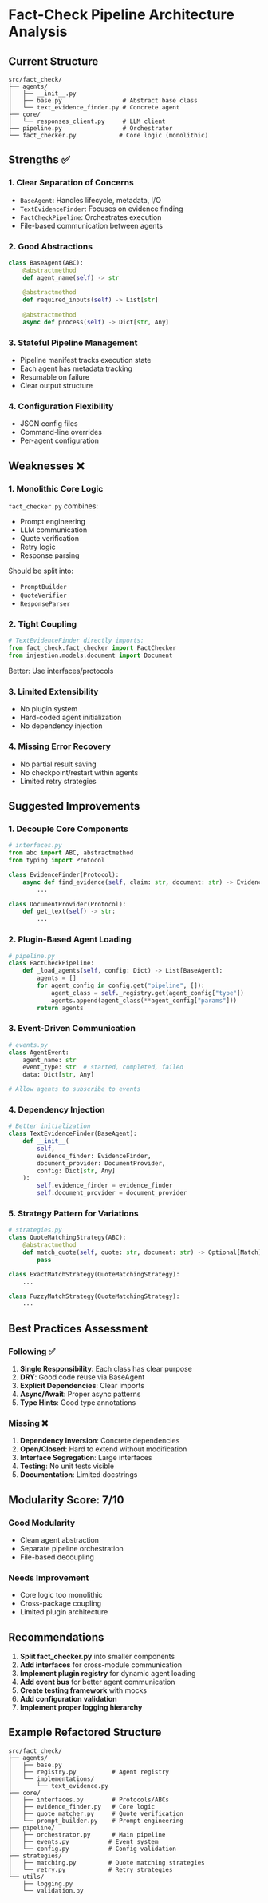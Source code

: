# Fact-Check Pipeline Architecture Analysis

## Current Structure

```
src/fact_check/
├── agents/
│   ├── __init__.py
│   ├── base.py                 # Abstract base class
│   └── text_evidence_finder.py # Concrete agent
├── core/
│   └── responses_client.py     # LLM client
├── pipeline.py                 # Orchestrator
└── fact_checker.py            # Core logic (monolithic)
```

## Strengths ✅

### 1. **Clear Separation of Concerns**
- `BaseAgent`: Handles lifecycle, metadata, I/O
- `TextEvidenceFinder`: Focuses on evidence finding
- `FactCheckPipeline`: Orchestrates execution
- File-based communication between agents

### 2. **Good Abstractions**
```python
class BaseAgent(ABC):
    @abstractmethod
    def agent_name(self) -> str
    
    @abstractmethod
    def required_inputs(self) -> List[str]
    
    @abstractmethod
    async def process(self) -> Dict[str, Any]
```

### 3. **Stateful Pipeline Management**
- Pipeline manifest tracks execution state
- Each agent has metadata tracking
- Resumable on failure
- Clear output structure

### 4. **Configuration Flexibility**
- JSON config files
- Command-line overrides
- Per-agent configuration

## Weaknesses ❌

### 1. **Monolithic Core Logic**
`fact_checker.py` combines:
- Prompt engineering
- LLM communication
- Quote verification
- Retry logic
- Response parsing

Should be split into:
- `PromptBuilder`
- `QuoteVerifier`
- `ResponseParser`

### 2. **Tight Coupling**
```python
# TextEvidenceFinder directly imports:
from fact_check.fact_checker import FactChecker
from injestion.models.document import Document
```
Better: Use interfaces/protocols

### 3. **Limited Extensibility**
- No plugin system
- Hard-coded agent initialization
- No dependency injection

### 4. **Missing Error Recovery**
- No partial result saving
- No checkpoint/restart within agents
- Limited retry strategies

## Suggested Improvements

### 1. **Decouple Core Components**
```python
# interfaces.py
from abc import ABC, abstractmethod
from typing import Protocol

class EvidenceFinder(Protocol):
    async def find_evidence(self, claim: str, document: str) -> EvidenceResult:
        ...

class DocumentProvider(Protocol):
    def get_text(self) -> str:
        ...
```

### 2. **Plugin-Based Agent Loading**
```python
# pipeline.py
class FactCheckPipeline:
    def _load_agents(self, config: Dict) -> List[BaseAgent]:
        agents = []
        for agent_config in config.get("pipeline", []):
            agent_class = self._registry.get(agent_config["type"])
            agents.append(agent_class(**agent_config["params"]))
        return agents
```

### 3. **Event-Driven Communication**
```python
# events.py
class AgentEvent:
    agent_name: str
    event_type: str  # started, completed, failed
    data: Dict[str, Any]

# Allow agents to subscribe to events
```

### 4. **Dependency Injection**
```python
# Better initialization
class TextEvidenceFinder(BaseAgent):
    def __init__(
        self,
        evidence_finder: EvidenceFinder,
        document_provider: DocumentProvider,
        config: Dict[str, Any]
    ):
        self.evidence_finder = evidence_finder
        self.document_provider = document_provider
```

### 5. **Strategy Pattern for Variations**
```python
# strategies.py
class QuoteMatchingStrategy(ABC):
    @abstractmethod
    def match_quote(self, quote: str, document: str) -> Optional[Match]:
        pass

class ExactMatchStrategy(QuoteMatchingStrategy):
    ...

class FuzzyMatchStrategy(QuoteMatchingStrategy):
    ...
```

## Best Practices Assessment

### Following ✅
1. **Single Responsibility**: Each class has clear purpose
2. **DRY**: Good code reuse via BaseAgent
3. **Explicit Dependencies**: Clear imports
4. **Async/Await**: Proper async patterns
5. **Type Hints**: Good type annotations

### Missing ❌
1. **Dependency Inversion**: Concrete dependencies
2. **Open/Closed**: Hard to extend without modification
3. **Interface Segregation**: Large interfaces
4. **Testing**: No unit tests visible
5. **Documentation**: Limited docstrings

## Modularity Score: 7/10

### Good Modularity
- Clean agent abstraction
- Separate pipeline orchestration
- File-based decoupling

### Needs Improvement
- Core logic too monolithic
- Cross-package coupling
- Limited plugin architecture

## Recommendations

1. **Split fact_checker.py** into smaller components
2. **Add interfaces** for cross-module communication
3. **Implement plugin registry** for dynamic agent loading
4. **Add event bus** for better agent communication
5. **Create testing framework** with mocks
6. **Add configuration validation**
7. **Implement proper logging hierarchy**

## Example Refactored Structure
```
src/fact_check/
├── agents/
│   ├── base.py
│   ├── registry.py          # Agent registry
│   └── implementations/
│       └── text_evidence.py
├── core/
│   ├── interfaces.py        # Protocols/ABCs
│   ├── evidence_finder.py   # Core logic
│   ├── quote_matcher.py     # Quote verification
│   └── prompt_builder.py    # Prompt engineering
├── pipeline/
│   ├── orchestrator.py      # Main pipeline
│   ├── events.py           # Event system
│   └── config.py           # Config validation
├── strategies/
│   ├── matching.py         # Quote matching strategies
│   └── retry.py            # Retry strategies
└── utils/
    ├── logging.py
    └── validation.py
```